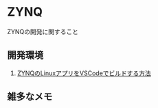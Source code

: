 # ZYNQ
  ZYNQの開発に関すること



## 開発環境

  1. <a href="https://qiita.com/nahitafu/items/5a7b42f9cc2e26ffa3b9" target="_blank">ZYNQのLinuxアプリをVSCodeでビルドする方法</a>	



## 雑多なメモ

